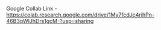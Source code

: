 Google Collab Link - https://colab.research.google.com/drive/1My7fcdJc4rihPn-46B3qWlJhDrs1gcM-?usp=sharing
